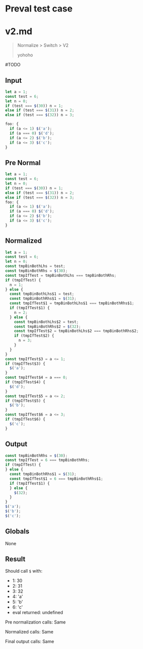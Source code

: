 # Preval test case

# v2.md

> Normalize > Switch > V2
>
> yohoho

#TODO

## Input

`````js filename=intro
let a = 1;
const test = 6;
let n = 0;
if (test === $(30)) n = 1;
else if (test === $(31)) n = 2;
else if (test === $(32)) n = 3;

foo: {
  if (a <= 1) $('a');
  if (a === 0) $('d');
  if (a <= 2) $('b');
  if (a <= 3) $('c');
}
`````

## Pre Normal

`````js filename=intro
let a = 1;
const test = 6;
let n = 0;
if (test === $(30)) n = 1;
else if (test === $(31)) n = 2;
else if (test === $(32)) n = 3;
foo: {
  if (a <= 1) $('a');
  if (a === 0) $('d');
  if (a <= 2) $('b');
  if (a <= 3) $('c');
}
`````

## Normalized

`````js filename=intro
let a = 1;
const test = 6;
let n = 0;
const tmpBinBothLhs = test;
const tmpBinBothRhs = $(30);
const tmpIfTest = tmpBinBothLhs === tmpBinBothRhs;
if (tmpIfTest) {
  n = 1;
} else {
  const tmpBinBothLhs$1 = test;
  const tmpBinBothRhs$1 = $(31);
  const tmpIfTest$1 = tmpBinBothLhs$1 === tmpBinBothRhs$1;
  if (tmpIfTest$1) {
    n = 2;
  } else {
    const tmpBinBothLhs$2 = test;
    const tmpBinBothRhs$2 = $(32);
    const tmpIfTest$2 = tmpBinBothLhs$2 === tmpBinBothRhs$2;
    if (tmpIfTest$2) {
      n = 3;
    }
  }
}
const tmpIfTest$3 = a <= 1;
if (tmpIfTest$3) {
  $('a');
}
const tmpIfTest$4 = a === 0;
if (tmpIfTest$4) {
  $('d');
}
const tmpIfTest$5 = a <= 2;
if (tmpIfTest$5) {
  $('b');
}
const tmpIfTest$6 = a <= 3;
if (tmpIfTest$6) {
  $('c');
}
`````

## Output

`````js filename=intro
const tmpBinBothRhs = $(30);
const tmpIfTest = 6 === tmpBinBothRhs;
if (tmpIfTest) {
} else {
  const tmpBinBothRhs$1 = $(31);
  const tmpIfTest$1 = 6 === tmpBinBothRhs$1;
  if (tmpIfTest$1) {
  } else {
    $(32);
  }
}
$('a');
$('b');
$('c');
`````

## Globals

None

## Result

Should call `$` with:
 - 1: 30
 - 2: 31
 - 3: 32
 - 4: 'a'
 - 5: 'b'
 - 6: 'c'
 - eval returned: undefined

Pre normalization calls: Same

Normalized calls: Same

Final output calls: Same
